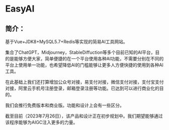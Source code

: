 # EasyAI

## 简介：

基于Vue+JDK8+MySQL5.7+Redis等实现的简易AI工具网站。

集合了ChatGPT，Midjourney，StableDiffuction等多个目前已知的AI平台，目的是能够方便大家，简单便捷的在一个平台使用各种AI功能，不需要分别在不同的平台上使用单一功能，也希望降低AI的门槛能够让更多人方便快捷的使用到各种AI工具。

在此基础上我们还打算增加公众号对接，易支付对接，微信支付对接，支付宝支付对接，阿里云手机号注册登录，邮箱登录注册等功能。已达到可以进行商业化的目的。

我们会推行免费版本和商业版。功能和设计上会有一些区分。

截至目前（2023年7月26日），该产品和设计正在初步规划中。我们期望能够通过该程序能够为AIGC注入更多的力量。
